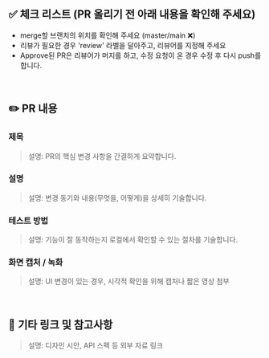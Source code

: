 ## ✅ 체크 리스트 (PR 올리기 전 아래 내용을 확인해 주세요)
- merge할 브랜치의 위치를 확인해 주세요 (master/main ❌)
- 리뷰가 필요한 경우 'review' 라벨을 달아주고, 리뷰어를 지정해 주세요
- Approve된 PR은 리뷰어가 머지를 하고, 수정 요청이 온 경우 수정 후 다시 push를 합니다.

<br>

## ✏️ PR 내용
### 제목
> 설명: PR의 핵심 변경 사항을 간결하게 요약합니다.
<!-- 예: feat: 로그인 API에 소셜 로그인 기능 추가 -->

### 설명
> 설명: 변경 동기와 내용(무엇을, 어떻게)을 상세히 기술합니다.
<!--
예시:
- 이번 PR은 카카오/구글 소셜 로그인 기능을 추가하기 위해  
- AuthController에 소셜 로그인 엔드포인트 추가  
- OAuthService 로직 구현  
- FE 연동을 위한 토큰 발급 포맷 개선
-->

### 테스트 방법
> 설명: 기능이 잘 동작하는지 로컬에서 확인할 수 있는 절차를 기술합니다.
<!--
예시:
1. `npm install` 및 `npm run dev`로 서버 실행  
2. Postman에서 `POST /api/auth/social/kakao` 호출  
3. `accessToken`, `refreshToken`이 정상적으로 반환되는지 확인
-->

### 화면 캡처 / 녹화
> 설명: UI 변경이 있는 경우, 시각적 확인을 위해 캡처나 짧은 영상 첨부

<br>

## 🎸 기타 링크 및 참고사항
> 설명: 디자인 시안, API 스펙 등 외부 자료 링크
